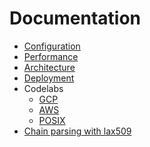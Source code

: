 # Documentation

<!--Please, keep this in sync with ../README.md -->
- [Configuration](./configuration.md)
- [Performance](./performance.md)
- [Architecture](./architecture.md)
- [Deployment](../deployment/)
- Codelabs
  - [GCP](../deployment/live/gcp/test/)
  - [AWS](../deployment/live/aws/test/)
  - [POSIX](/cmd/tesseract/posix/README.md#codelab)
- [Chain parsing with lax509](../internal/lax509/)
